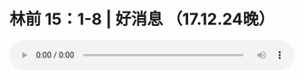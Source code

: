 # 林前 15：1-8 | 好消息 （17.12.24晚）

<audio style="width: 100%;" preload="false" controls controlslist="nodownload"><source src="//cdn.simai.ml/audio/mp3/old/18478.mp3" type="audio/mpeg">Your browser does not support the audio element.</audio>



